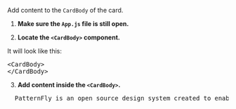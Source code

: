 Add content to the `CardBody` of the card.

1) <strong>Make sure the `App.js` file is still open.</strong>

2) <strong>Locate the `<CardBody>` component.</strong>

It will look like this:

<pre class="file">
&lt;CardBody&gt;
&lt;/CardBody&gt;
</pre>

3) <strong>Add content inside the `<CardBody>`.</strong>

<pre class="file" data-target="clipboard">
  PatternFly is an open source design system created to enable consistency and usability across a wide range of applications and use cases. PatternFly provides clear standards, guidance, and tools that help designers and developers work together more efficiently and build better user experiences.
</pre>

